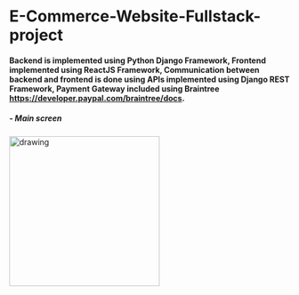 # E-Commerce-Website-Fullstack-project

#### Backend is implemented using Python Django Framework, Frontend implemented using ReactJS Framework, Communication between backend and frontend is done using APIs implemented using Django REST Framework, Payment Gateway included using Braintree https://developer.paypal.com/braintree/docs.

##### - Main screen
<img src="" alt="drawing" width="270"/>
